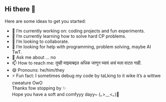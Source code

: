 ## Hi there 👋


Here are some ideas to get you started:

- 🔭 I’m currently working on: coding projects and fun experiments.  
- 🌱 I’m currently learning how to solve hard CP problems.
- 👯 I’m looking to collaborate.
- 🤔 I’m looking for help with programming, problem solving, maybe AI TwT.
- 💬 Ask me about ... no
- 📫 How to reach me: तुम्ही माझ्याबद्दल अधिक जाणून घ्यावं असं मला वाटत नाही.
- 😄 Pronouns: he/him/they
- ⚡ Fun fact: I sometimes debug my code by taLking to it wike it’s a wittwe cweature OwO  
Thanks fow stopping by ✨  
Hope you have a soft and comfyyy dayy~ (｡>﹏<｡)💖
